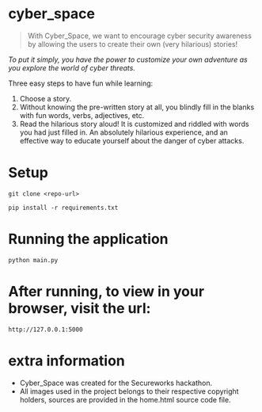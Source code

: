 # cyber_space
> With Cyber_Space, we want to encourage cyber security awareness by allowing the users to create their own (very hilarious) stories!

_To put it simply, you have the power to customize your own adventure as you explore the world of cyber threats._

Three easy steps to have fun while learning:

1. Choose a story.
2. Without knowing the pre-written story at all, you blindly fill in the blanks with fun words, verbs, adjectives, etc.
3. Read the hilarious story aloud! It is customized and riddled with words you had just filled in. An absolutely hilarious experience, and an effective way to educate yourself about the danger of cyber attacks.

# Setup
```
git clone <repo-url>
```
```
pip install -r requirements.txt
```

# Running the application
```
python main.py
```

# After running, to view in your browser, visit the url:
```
http://127.0.0.1:5000
```

# extra information
- Cyber_Space was created for the Secureworks hackathon.
- All images used in the project belongs to their respective copyright holders, sources are provided in the home.html source code file.
